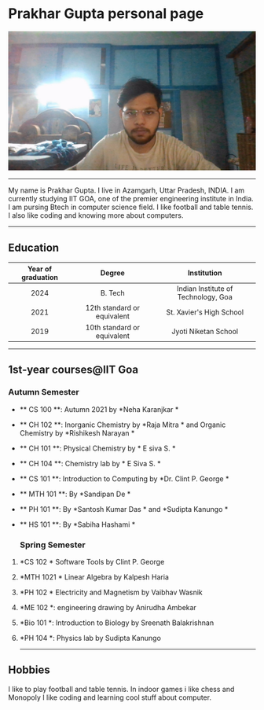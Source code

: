 # Prakhar Gupta personal page
![My pic](img/WIN_20220530_14_21_22_Pro.jpg)

-----

My name is Prakhar Gupta. I live in Azamgarh, Uttar Pradesh, INDIA. I am currently studying IIT GOA, one of the premier engineering institute in India. I am pursing Btech in computer science field. I like football and table tennis. I also like coding and knowing more about computers.

-----

## Education

|Year of graduation| Degree |Institution|
|  :---:           | :---:  |   :---:   |
| 2024             | B. Tech|  Indian Institute of Technology, Goa|
|2021              | 12th standard or equivalent| St. Xavier's High School|
|2019              | 10th standard or equivalent| Jyoti Niketan School|

-----

## 1st-year courses@IIT Goa

### Autumn Semester

- ** CS 100 **: Autumn 2021 by  *Neha Karanjkar * 
- ** CH 102 **: Inorganic Chemistry by  *Raja Mitra * and Organic Chemistry by  *Rishikesh Narayan * 
- ** CH 101 **: Physical Chemistry by  * E siva S. * 
- ** CH 104 **: Chemistry lab by * E Siva S. * 
- ** CS 101 **: Introduction to Computing by *Dr. Clint P. George * 
- ** MTH 101 **: By  *Sandipan De *  
- ** PH 101 **: By  *Santosh Kumar Das * and  *Sudipta Kanungo * 
- ** HS 101 **: By  *Sabiha Hashami * 
            
  ### Spring Semester      
              
1. *CS 102 * Software Tools by   Clint P. George   
2. *MTH 1021 * Linear Algebra by   Kalpesh Haria   
3. *PH 102 * Electricity and Magnetism by   Vaibhav Wasnik   
4. *ME 102 *: engineering drawing by   Anirudha Ambekar   
5. *Bio 101 *: Introduction to Biology by   Sreenath Balakrishnan   
6. *PH 104 *: Physics lab by   Sudipta Kanungo   
   
   -----

## Hobbies
I like to play football and table tennis.
In indoor games i like chess and Monopoly
I like coding and learning cool stuff about computer.
